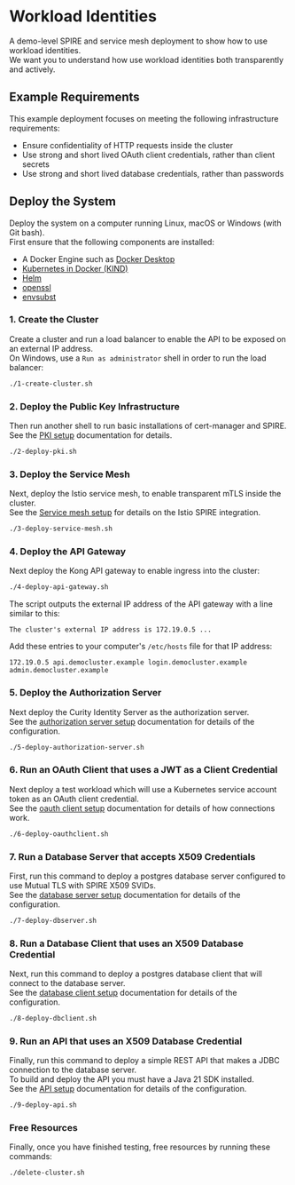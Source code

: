 # Workload Identities

A demo-level SPIRE and service mesh deployment to show how to use workload identities.\
We want you to understand how use workload identities both transparently and actively.

## Example Requirements

This example deployment focuses on meeting the following infrastructure requirements:

- Ensure confidentiality of HTTP requests inside the cluster
- Use strong and short lived OAuth client credentials, rather than client secrets  
- Use strong and short lived database credentials, rather than passwords

## Deploy the System

Deploy the system on a computer running Linux, macOS or Windows (with Git bash).\
First ensure that the following components are installed:

- A Docker Engine such as [Docker Desktop](https://www.docker.com/products/docker-desktop)
- [Kubernetes in Docker (KIND)](https://kind.sigs.k8s.io/docs/user/quick-start/)
- [Helm](https://helm.sh/docs/intro/install/)
- [openssl](https://www.openssl.org/)
- [envsubst](https://github.com/a8m/envsubst)

### 1. Create the Cluster

Create a cluster and run a load balancer to enable the API to be exposed on an external IP address.\
On Windows, use a `Run as administrator` shell in order to run the load balancer:

```bash
./1-create-cluster.sh
```

### 2. Deploy the Public Key Infrastructure

Then run another shell to run basic installations of cert-manager and SPIRE.\
See the [PKI setup](./base/pki/README.md) documentation for details.

```bash
./2-deploy-pki.sh
```

### 3. Deploy the Service Mesh

Next, deploy the Istio service mesh, to enable transparent mTLS inside the cluster.\
See the [Service mesh setup](./base/service-mesh/README.md) for details on the Istio SPIRE integration.

```bash
./3-deploy-service-mesh.sh
```

### 4. Deploy the API Gateway

Next deploy the Kong API gateway to enable ingress into the cluster:

```bash
./4-deploy-api-gateway.sh
```

The script outputs the external IP address of the API gateway with a line similar to this:

```text
The cluster's external IP address is 172.19.0.5 ...
```

Add these entries to your computer's `/etc/hosts` file for that IP address:

```text
172.19.0.5 api.democluster.example login.democluster.example admin.democluster.example
```

### 5. Deploy the Authorization Server

Next deploy the Curity Identity Server as the authorization server.\
See the [authorization server setup](./base/authorizationserver/README.md) documentation for details of the configuration.

```bash
./5-deploy-authorization-server.sh
```

### 6. Run an OAuth Client that uses a JWT as a Client Credential

Next deploy a test workload which will use a Kubernetes service account token as an OAuth client credential.\
See the [oauth client setup](./oauthclient/README.md) documentation for details of how connections work.

```bash
./6-deploy-oauthclient.sh
```

### 7. Run a Database Server that accepts X509 Credentials

First, run this command to deploy a postgres database server configured to use Mutual TLS with SPIRE X509 SVIDs.\
See the [database server setup](./dbserver/README.md) documentation for details of the configuration.

```bash
./7-deploy-dbserver.sh
```

### 8. Run a Database Client that uses an X509 Database Credential

Next, run this command to deploy a postgres database client that will connect to the database server.\
See the [database client setup](./dbclient/README.md) documentation for details of the configuration.

```bash
./8-deploy-dbclient.sh
```

### 9. Run an API that uses an X509 Database Credential

Finally, run this command to deploy a simple REST API that makes a JDBC connection to the database server.\
To build and deploy the API you must have a Java 21 SDK installed.\
See the [API setup](./demoapi/README.md) documentation for details of the configuration.

```bash
./9-deploy-api.sh
```

### Free Resources

Finally, once you have finished testing, free resources by running these commands:

```bash
./delete-cluster.sh
```
